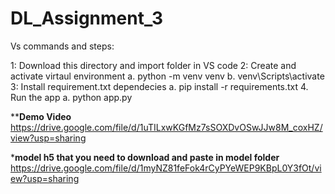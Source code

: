 # DL_Assignment_3

Vs commands and steps:

1: Download this directory and import folder in VS code
2: Create and activate virtaul environment
    a. python -m venv venv
    b. venv\Scripts\activate
3: Install requirement.txt dependecies 
    a. pip install -r requirements.txt
4. Run the app 
    a. python app.py

******Demo Video****
https://drive.google.com/file/d/1uTILxwKGfMz7sSOXDvOSwJJw8M_coxHZ/view?usp=sharing

*****model h5 that you need to download and paste in model folder**** https://drive.google.com/file/d/1myNZ81feFok4rCyPYeWEP9KBpL0Y3fOt/view?usp=sharing 
